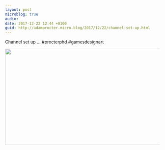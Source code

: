 ```yaml
---
layout: post
microblog: true
audio: 
date: 2017-12-22 12:44 +0100
guid: http://adamprocter.micro.blog/2017/12/22/channel-set-up.html
---
```

Channel set up ... #procterphd #gamesdesignart

<img src="http://discursive.adamprocter.co.uk/uploads/2017/045f4f85f1.jpg" width="600" height="313" />

